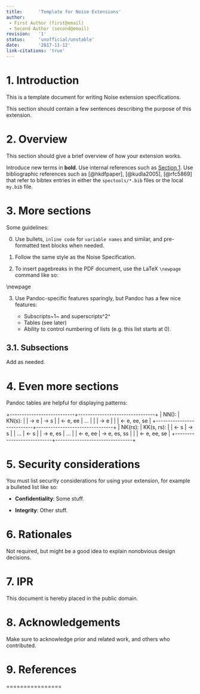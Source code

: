 ```yaml
---
title:      'Template for Noise Extensions'
author:
 - First Author (first@email)
 - Second Author (second@email)
revision:   '1'
status:     'unofficial/unstable'
date:       '2017-11-12'
link-citations: 'true'
---
```


# 1. Introduction

This is a template document for writing Noise extension specifications.

This section should contain a few sentences describing the purpose of this extension.

# 2. Overview

This section should give a brief overview of how your extension works.

Introduce new terms in **bold**.  Use internal references such as [Section
1](#introduction).  Use bibliographic references such as [@hkdfpaper], [@kudla2005], [@rfc5869] that refer to bibtex entries in either the `spectools/*.bib` files or the local `my.bib` file.


# 3.  More sections

Some guidelines:

 0. Use bullets, `inline code` for `variable names` and similar, and pre-formatted text blocks when needed.

 1. Follow the same style as the Noise Specification.

 2. To insert pagebreaks in the PDF document, use the LaTeX `\newpage` command like so:

\newpage

 3. Use Pandoc-specific features sparingly, but Pandoc has a few nice features:

     * Subscripts~1~ and superscripts^2^
     * Tables (see later)
     * Ability to control numbering of lists (e.g. this list starts at 0).

## 3.1. Subsections

Add as needed.


# 4.  Even more sections

Pandoc tables are helpful for displaying patterns:

+---------------------------+--------------------------------+
|     NN():                 |        KN(s):                  |
|       -> e                |          -> s                  |
|       <- e, ee            |          ...                   |
|                           |          -> e                  |
|                           |          <- e, ee, se          |
+---------------------------+--------------------------------+
|     NK(rs):               |        KK(s, rs):              |
|       <- s                |          -> s                  |
|       ...                 |          <- s                  |
|       -> e, es            |          ...                   |
|       <- e, ee            |          -> e, es, ss          |
|                           |          <- e, ee, se          |
+---------------------------+--------------------------------+


# 5. Security considerations

You must list security considerations for using your extension, for example a bulleted list like so:

 * **Confidentiality**:  Some stuff.

 * **Integrity**:  Other stuff.
 

# 6. Rationales

Not required, but might be a good idea to explain nonobvious design decisions.


# 7. IPR

This document is hereby placed in the public domain.

# 8. Acknowledgements

Make sure to acknowledge prior and related work, and others who contributed.

# 9.  References
================
